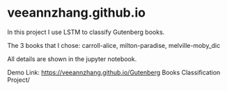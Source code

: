 # veeannzhang.github.io

In this project I use LSTM to classify Gutenberg books.

The 3 books that I chose:
carroll-alice, milton-paradise, melville-moby_dic

All details are shown in the jupyter notebook.

Demo Link: https://veeannzhang.github.io/Gutenberg Books Classification Project/
